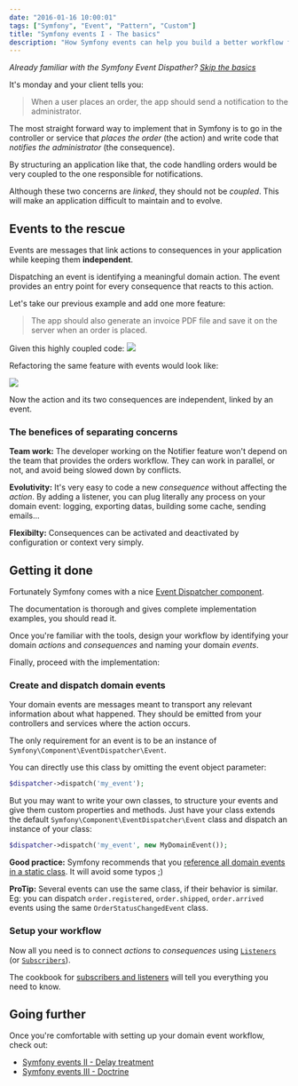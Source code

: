 ```yaml
---
date: "2016-01-16 10:00:01"
tags: ["Symfony", "Event", "Pattern", "Custom"]
title: "Symfony events I - The basics"
description: "How Symfony events can help you build a better workflow for your application"
---
```


_Already familiar with the Symfony Event Dispather? [Skip the basics](#going-further)_

It's monday and your client tells you:

> When a user places an order, the app should send a notification to the administrator.

The most straight forward way to implement that in Symfony is to go in the controller or service that _places the order_ (the action) and write code that _notifies the administrator_ (the consequence).

By structuring an application like that, the code handling orders would be very coupled to the one responsible for notifications.

Although these two concerns are _linked_, they should not be _coupled_.
This will make an application difficult to maintain and to evolve.

## Events to the rescue

Events are messages that link actions to consequences in your application while keeping them __independent__.

Dispatching an event is identifying a meaningful domain action.
The event provides an entry point for every consequence that reacts to this action.

Let's take our previous example and add one more feature:

> The app should also generate an invoice PDF file and save it on the server when an order is placed.

Given this highly coupled code:
![](/img/article/coupled.svg)

Refactoring the same feature with events would look like:

![](/img/article/decoupled.svg)

Now the action and its two consequences are independent, linked by an event.

### The benefices of separating concerns

__Team work:__
The developer working on the Notifier feature won't depend on the team that provides the orders workflow. They can work in parallel, or not, and avoid being slowed down by conflicts.

__Evolutivity:__
It's very easy to code a new _consequence_ without affecting the _action_.
By adding a listener, you can plug literally any process on your domain event: logging, exporting datas, building some cache, sending emails...

__Flexibilty:__
Consequences can be activated and deactivated by configuration or context very simply.

## Getting it done

Fortunately Symfony comes with a nice [Event Dispatcher component](http://symfony.com/doc/current/components/event_dispatcher/introduction.html).

The documentation is thorough and gives complete implementation examples, you should read it.

Once you're familiar with the tools, design your workflow by identifying your domain _actions_ and _consequences_ and naming your domain _events_.

Finally, proceed with the implementation:

### Create and dispatch domain events

Your domain events are messages meant to transport any relevant information about what happened. They should be emitted from your controllers and services where the action occurs.

The only requirement for an event is to be an instance of `Symfony\Component\EventDispatcher\Event`.

You can directly use this class by omitting the event object parameter:

```php
$dispatcher->dispatch('my_event');
```

But you may want to write your own classes, to structure your events and give them custom properties and methods. Just have your class extends the default `Symfony\Component\EventDispatcher\Event` class and dispatch an instance of your class:

```php
$dispatcher->dispatch('my_event', new MyDomainEvent());
```

__Good practice:__ Symfony recommends that you [reference all domain events in a static class](http://symfony.com/doc/current/components/event_dispatcher/introduction.html#the-static-events-class). It will avoid some typos ;)

__ProTip:__ Several events can use the same class, if their behavior is similar. Eg: you can dispatch `order.registered`, `order.shipped`,  `order.arrived` events using the same `OrderStatusChangedEvent` class.

### Setup your workflow

Now all you need is to connect _actions_ to _consequences_ using [`Listeners`](http://symfony.com/doc/current/components/event_dispatcher/introduction.html#connecting-listeners) (or [`Subscribers`](http://symfony.com/doc/current/components/event_dispatcher/introduction.html#using-event-subscribers)).

The cookbook for [subscribers and listeners](http://symfony.com/doc/current/cookbook/event_dispatcher/event_listener.html) will tell you everything you need to know.

## Going further

Once you're comfortable with setting up your domain event workflow, check out:
- [Symfony events II - Delay treatment](../events-part-2)
- [Symfony events III - Doctrine](../events-part-3)

